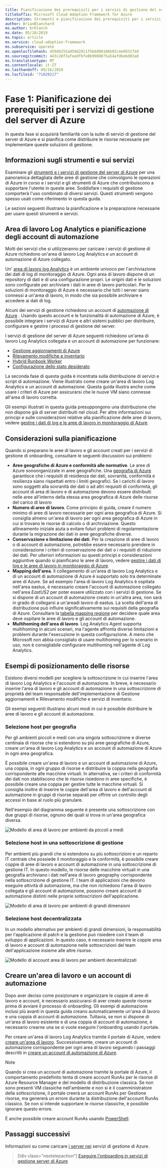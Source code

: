 ```yaml
---
title: Pianificazione dei prerequisiti per i servizi di gestione del server di Azure
titleSuffix: Microsoft Cloud Adoption Framework for Azure
description: Strumenti e pianificazione dei prerequisiti per i servizi di gestione del server di Azure.
author: BrianBlanchard
ms.author: brblanch
ms.date: 05/10/2019
ms.topic: article
ms.service: cloud-adoption-framework
ms.subservice: operate
ms.openlocfilehash: 459d4255a959d2911f56dd08186b92c4e89317dd
ms.sourcegitcommit: 443c28f3afeedfbfe8b9980875a54afdbebd83a8
ms.translationtype: MT
ms.contentlocale: it-IT
ms.lasthandoff: 09/16/2019
ms.locfileid: "71029217"
---
```

# <a name="phase-1-prerequisite-planning-for-azure-server-management-services"></a>Fase 1: Pianificazione dei prerequisiti per i servizi di gestione del server di Azure

In questa fase si acquisirà familiarità con la suite di servizi di gestione del server di Azure e si pianifica come distribuire le risorse necessarie per implementare queste soluzioni di gestione.

## <a name="understand-the-tools-and-services"></a>Informazioni sugli strumenti e sui servizi

Esaminare gli [strumenti e i servizi di gestione del server di Azure](./tools-services.md) per una panoramica dettagliata delle aree di gestione che coinvolgono le operazioni di Azure in corso e i servizi e gli strumenti di Azure che contribuiscono a supportare l'utente in queste aree. Soddisfare i requisiti di gestione comporterà l'uso combinato di diversi servizi. Questi strumenti vengono spesso usati come riferimento in questa guida.

Le sezioni seguenti illustrano la pianificazione e la preparazione necessarie per usare questi strumenti e servizi.

## <a name="log-analytics-workspace-and-automation-account-planning"></a>Area di lavoro Log Analytics e pianificazione degli account di automazione

Molti dei servizi che si utilizzeranno per caricare i servizi di gestione di Azure richiedono un'area di lavoro Log Analytics e un account di automazione di Azure collegato.

Un' [area di lavoro log Analytics](https://docs.microsoft.com/azure/azure-monitor/learn/quick-create-workspace) è un ambiente univoco per l'archiviazione dei dati di log di monitoraggio di Azure. Ogni area di lavoro dispone di un repository di dati e di una configurazione propri. Le origini dati e le soluzioni sono configurate per archiviare i dati in aree di lavoro particolari. Per le soluzioni di monitoraggio di Azure è necessario che tutti i server siano connessi a un'area di lavoro, in modo che sia possibile archiviare e accedere ai dati di log.

Alcuni dei servizi di gestione richiedono un account di [automazione di Azure](https://docs.microsoft.com/azure/automation/automation-intro) . Usando questo account e le funzionalità di automazione di Azure, è possibile integrare i servizi di Azure e altri sistemi pubblici per distribuire, configurare e gestire i processi di gestione del server.

I servizi di gestione del server di Azure seguenti richiedono un'area di lavoro Log Analytics collegata e un account di automazione per funzionare:

- [Gestione aggiornamenti di Azure](https://docs.microsoft.com/azure/automation/automation-update-management)
- [Rilevamento modifiche e inventario](https://docs.microsoft.com/azure/automation/change-tracking)
- [Hybrid Runbook Worker](https://docs.microsoft.com/azure/automation/automation-hybrid-runbook-worker)
- [Configurazione dello stato desiderato](https://docs.microsoft.com/azure/virtual-machines/extensions/dsc-overview)

La seconda fase di questa guida è incentrata sulla distribuzione di servizi e script di automazione. Viene illustrato come creare un'area di lavoro Log Analytics e un account di automazione. Questa guida illustra anche come usare i criteri di Azure per assicurarsi che le nuove VM siano connesse all'area di lavoro corretta.

Gli esempi illustrati in questa guida presuppongono una distribuzione che non dispone già di server distribuiti nel cloud. Per altre informazioni sui principi e sulle considerazioni relative alla pianificazione delle aree di lavoro, vedere [gestire i dati di log e le aree di lavoro in monitoraggio di Azure](https://docs.microsoft.com/azure/azure-monitor/platform/manage-access).

## <a name="planning-considerations"></a>Considerazioni sulla pianificazione

Quando si preparano le aree di lavoro e gli account creati per i servizi di gestione di onboarding, consultare le seguenti discussioni sui problemi:

- **Aree geografiche di Azure e conformità alle normative**. Le aree di Azure sonoorganizzate in aree geografiche. Una [geografia di Azure](https://azure.microsoft.com/global-infrastructure/geographies/) garantisce che i requisiti di residenza dei dati, sovranità, conformità e resilienza siano rispettati entro i limiti geografici. Se i carichi di lavoro sono soggetti alla sovranità dei dati o ad altri requisiti di conformità, gli account di area di lavoro e di automazione devono essere distribuiti nelle aree all'interno della stessa area geografica di Azure delle risorse del carico di lavoro
- **Numero di aree di lavoro**. Come principio di guida, creare il numero minimo di aree di lavoro necessarie per ogni area geografica di Azure. Si consiglia almeno un'area di lavoro per ogni area geografica di Azure in cui si trovano le risorse di calcolo o di archiviazione. Questo allineamento iniziale aiuta a evitare futuri problemi di regolamentazione durante la migrazione dei dati in aree geografiche diverse.
- **Conservazione e limitazione dei dati**. Per la creazione di aree di lavoro o di account di automazione, potrebbe essere necessario prendere in considerazione i criteri di conservazione dei dati o i requisiti di riduzione dei dati. Per ulteriori informazioni su questi principi e considerazioni aggiuntive quando si pianificano le aree di lavoro, vedere [gestire i dati di log e le aree di lavoro in monitoraggio di Azure](https://docs.microsoft.com/azure/azure-monitor/platform/manage-access).
- **Mapping dell'area**. Il collegamento di un'area di lavoro Log Analytics e di un account di automazione di Azure è supportato solo tra determinate aree di Azure. Se ad esempio l'area di lavoro Log Analytics è ospitata nell'area eastus, è necessario creare l'account di automazione collegato nell'area *EastUS2* per poter essere utilizzato con i servizi di gestione. Se si dispone di un account di automazione creato in un'altra area, non sarà in grado di collegarsi a un'areadi lavoro di eastus. La scelta dell'area di distribuzione può influire significativamente sui requisiti della geografia di Azure. Consultare la [tabella mapping regione](https://docs.microsoft.com/azure/automation/how-to/region-mappings) per decidere quale area deve ospitare le aree di lavoro e gli account di automazione.
- **Multihoming dell'area di lavoro**. Log Analytics Agent supporta multihoming in alcuni scenari, ma l'agente affronta diverse limitazioni e problemi durante l'esecuzione in questa configurazione. A meno che Microsoft non abbia consigliato di usare multihoming per lo scenario in uso, non è consigliabile configurare multihoming nell'agente di Log Analytics.

## <a name="resource-placement-examples"></a>Esempi di posizionamento delle risorse

Esistono diversi modelli per scegliere la sottoscrizione in cui inserire l'area di lavoro Log Analytics e l'account di automazione. In breve, è necessario inserire l'area di lavoro e gli account di automazione in una sottoscrizione di proprietà del team responsabile dell'implementazione di Gestione aggiornamenti e Rilevamento modifiche e servizi di inventario.

Gli esempi seguenti illustrano alcuni modi in cui è possibile distribuire le aree di lavoro e gli account di automazione.

### <a name="placement-by-geography"></a>Selezione host per geografia

Per gli ambienti piccoli e medi con una singola sottoscrizione e diverse centinaia di risorse che si estendono su più aree geografiche di Azure, creare un'area di lavoro Log Analytics e un account di automazione di Azure in ogni area geografica.

È possibile creare un'area di lavoro e un account di automazione di Azure, una coppia, in ogni gruppo di risorse e distribuire la coppia nella geografia corrispondente alle macchine virtuali. In alternativa, se i criteri di conformità dei dati non stabiliscono che le risorse risiedono in aree specifiche, è possibile creare una coppia per gestire tutte le macchine virtuali. Si consiglia inoltre di inserire le coppie dell'area di lavoro e dell'account di automazione in gruppi di risorse separati per offrire un controllo degli accessi in base al ruolo più granulare.

Nell'esempio del diagramma seguente è presente una sottoscrizione con due gruppi di risorse, ognuno dei quali si trova in un'area geografica diversa.

![Modello di area di lavoro per ambienti da piccoli a medi](./media/workspace-model-small.png)

### <a name="placement-in-a-management-subscription"></a>Selezione host in una sottoscrizione di gestione

Per ambienti più grandi che si estendono su più sottoscrizioni e un reparto IT centrale che possiede il monitoraggio e la conformità, è possibile creare coppie di aree di lavoro e account di automazione in una sottoscrizione di gestione IT. In questo modello, le risorse delle macchine virtuali in una geografia archiviano i dati nell'area di lavoro geography corrispondente nella sottoscrizione di gestione IT. I team di applicazioni che devono eseguire attività di automazione, ma che non richiedono l'area di lavoro collegata e gli account di automazione, possono creare account di automazione distinti nelle proprie sottoscrizioni dell'applicazione.

![Modello di area di lavoro per ambienti di grandi dimensioni](./media/workspace-model-large.png)

### <a name="decentralized-placement"></a>Selezione host decentralizzata

In un modello alternativo per ambienti di grandi dimensioni, la responsabilità per l'applicazione di patch e la gestione può risiedere con il team di sviluppo di applicazioni. In questo caso, è necessario inserire le coppie area di lavoro e account di automazione nelle sottoscrizioni del team dell'applicazione insieme alle altre risorse.

  ![Modello di account area di lavoro per ambienti decentralizzati](./media/workspace-model-decentralized.png)

## <a name="create-a-workspace-and-automation-account"></a>Creare un'area di lavoro e un account di automazione

Dopo aver deciso come posizionare e organizzare le coppie di aree di lavoro e account, è necessario assicurarsi di aver creato queste risorse prima di avviare il processo di onboarding. Gli esempi di automazione inclusi più avanti in questa guida creano automaticamente un'area di lavoro e una coppia di account di automazione. Tuttavia, se non si dispone di un'area di lavoro esistente e di una coppia di account di automazione, è necessario crearne una se si vuole eseguire l'onboarding usando il portale.

Per creare un'area di lavoro Log Analytics tramite il portale di Azure, vedere [creare un'area di lavoro](https://docs.microsoft.com/azure/azure-monitor/learn/quick-create-workspace#create-a-workspace). Successivamente, creare un account di automazione corrispondente per ogni area di lavoro seguendo i passaggi descritti in [creare un account di automazione di Azure](https://docs.microsoft.com/azure/automation/automation-quickstart-create-account).

> [!NOTE]
> Quando si crea un account di automazione tramite la portale di Azure, il comportamento predefinito tenta di creare account RunAs per le risorse di Azure Resource Manager e del modello di distribuzione classica. Se non sono presenti VM classiche nell'ambiente e non si è il coamministratore della sottoscrizione, il portale creerà un account RunAs per Gestione risorse, ma genererà un errore durante la distribuzione dell'account RunAs classico. Se non si intende supportare le risorse classiche, è possibile ignorare questo errore.
>
> È anche possibile creare account RunAs usando [PowerShell](https://docs.microsoft.com/azure/automation/manage-runas-account#create-run-as-account-using-powershell).

## <a name="next-steps"></a>Passaggi successivi

Informazioni su come caricare [i server nei](./onboarding-overview.md) servizi di gestione di Azure.

> [!div class="nextstepaction"]
> [Eseguire l'onboarding in servizi di gestione server di Azure](./onboarding-overview.md)
